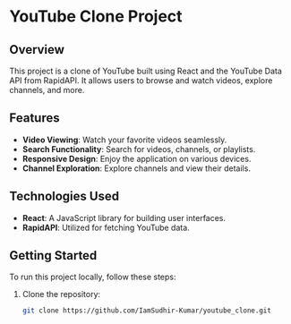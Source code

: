 # YouTube Clone Project

## Overview

This project is a clone of YouTube built using React and the YouTube Data API from RapidAPI. It allows users to browse and watch videos, explore channels, and more.

## Features

- **Video Viewing**: Watch your favorite videos seamlessly.
- **Search Functionality**: Search for videos, channels, or playlists.
- **Responsive Design**: Enjoy the application on various devices.
- **Channel Exploration**: Explore channels and view their details.

## Technologies Used

- **React**: A JavaScript library for building user interfaces.
- **RapidAPI**: Utilized for fetching YouTube data.

## Getting Started

To run this project locally, follow these steps:

1. Clone the repository:

   ```bash
   git clone https://github.com/IamSudhir-Kumar/youtube_clone.git

